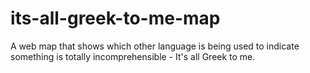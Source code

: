 # its-all-greek-to-me-map
A web map that shows which other language is being used to indicate something is totally incomprehensible - It's all Greek to me.
